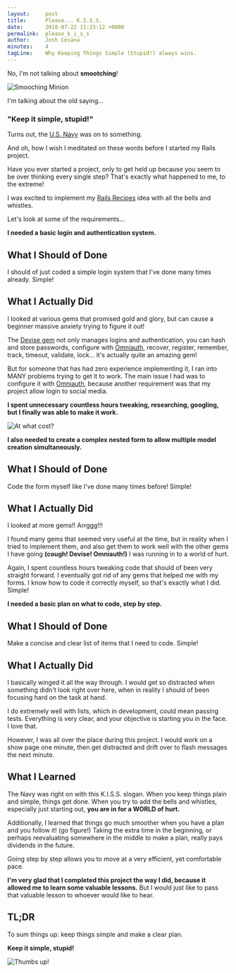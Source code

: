 ```yaml
---
layout:     post
title:      Please... K.I.S.S.
date:       2018-07-22 11:23:12 +0000
permalink:  please_k_i_s_s
author:     Josh Cesana
minutes:    4
tagLine:    Why Keeping Things Simple (Stupid!) always wins.
---
```


No, I'm not talking about **smootching**!

![Smooching Minion](https://media.giphy.com/media/dMYVHzANYb9p6/giphy.gif)

I'm talking about the old saying...

### "Keep it simple, stupid!"

Turns out, the [U.S. Navy](https://en.wikipedia.org/wiki/KISS_principle) was on to something.

And oh, how I wish I meditated on these words before I started my Rails project.

Have you ever started a project, only to get held up because you seem to be over thinking every single step? That's exactly what happened to me, to the extreme!

I was excited to implement my [Rails Recipes](https://github.com/JCesana/rails-recipes) idea with all the bells and whistles.

Let's look at some of the requirements...

**I needed a basic login and authentication system.**

## What I Should of Done
I should of just coded a simple login system that I've done many times already. Simple!

## What I Actually Did

I looked at various gems that promised gold and glory, but can cause a beginner massive anxiety trying to figure it out!

The [Devise gem](https://github.com/plataformatec/devise) not only manages logins and authentication, you can hash and store passwords, configure with [Omniauth](https://github.com/omniauth), recover, register, remember, track, timeout, validate, lock... it's actually quite an amazing gem!

But for someone that has had zero experience implementing it, I ran into MANY problems trying to get it to work. The main issue I had was to configure it with [Omniauth](https://github.com/omniauth), because another requirement was that my project allow login to social media.

**I spent unnecessary countless hours tweaking, researching, googling, but I finally was able to make it work.**


![At what cost?](https://media.giphy.com/media/65DMhLUJG5CW4/giphy.gif)

**I also needed to create a complex nested form to allow multiple model creation simultaneously.**

## What I Should of Done

Code the form myself like I've done many times before! Simple!

## What I Actually Did

I looked at more gems!! Arrggg!!!

I found many gems that seemed very useful at the time, but in reality when I tried to implement them, and also get them to work well with the other gems I have going **(cough! Devise! Omniauth!)** I was running in to a world of hurt.

Again, I spent countless hours tweaking code that should of been very straight forward. I eventually got rid of any gems that helped me with my forms. I know how to code it correctly myself, so that's exactly what I did. Simple!

**I needed a basic plan on what to code, step by step.**

## What I Should of Done
Make a concise and clear list of items that I need to code. Simple!

## What I Actually Did
I basically winged it all the way through. I would get so distracted when something didn't look right over here, when in reality I should of been focusing hard on the task at hand.

I do extremely well with lists, which in development, could mean passing tests. Everything is very clear, and your objective is starting you in the face. I love that.

However, I was all over the place during this project. I would work on a show page one minute, then get distracted and drift over to flash messages the next minute.

## What I Learned
The Navy was right on with this K.I.S.S. slogan. When you keep things plain and simple, things get done. When you try to add the bells and whistles, especially just starting out, **you are in for a WORLD of hurt.**

Additionally, I learned that things go much smoother when you have a plan and you follow it! (go figure!) Taking the extra time in the beginning, or perhaps reevaluating somewhere in the middle to make a plan, really pays dividends in the future.

Going step by step allows you to move at a very efficient, yet comfortable pace.

**I'm very glad that I completed this project the way I did, because it allowed me to learn some valuable lessons.** But I would just like to pass that valuable lesson to whoever would like to hear.

## TL;DR

To sum things up: keep things simple and make a clear plan.

**Keep it simple, stupid!**

![Thumbs up!](https://media.giphy.com/media/111ebonMs90YLu/giphy.gif)
